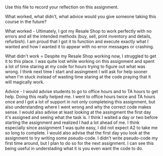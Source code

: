 Use this file to record your reflection on this assignment. 

What worked, what didn't, what advice would you give someone taking this course in the future?

What worked - Ultimately, I got my Resale Shop to work perfectly with no errors and all the intended methods (buy, sell, print inventory and details, refurbish). I am proud that I got it to function and execute exactly what I wanted and how I wanted it to appear with no error messages or crashing.

What didn't work = Despite my Resale Shop working now, I struggled to get it to this place. I was quite lost while working on this assignment and spent a lot of time staring at my code for hours trying to figure out what was wrong. I think next time I start and assingment I will ask for help sooner when I'm stuck instead of wasting time staring at the code praying that it will magically work.

Advice - I would advise students to go to office hours and to TA hours to get help. Doing this really helped me. I went to office hours twice and TA hours once and I got a lot of support in not only completeing this assignment, but also understanding where I went wrong and why the correct code makes sense. I would also advise at least looking at the assingment the first day it's assigned and seeing what the task is. I think I waited a day or two before starting the assignment and realized I had a lot ahead of me. I think especially since assignment 1 was quite easy, I did not expect A2 to take me so long to complete. I would also advise that the first day you look at the assignment to try writing some pseudo-code. I didn't write pseudo-code my first time around, but I plan to do so for the next assignment. I can see this being useful in understading what it is you even want the code to do.